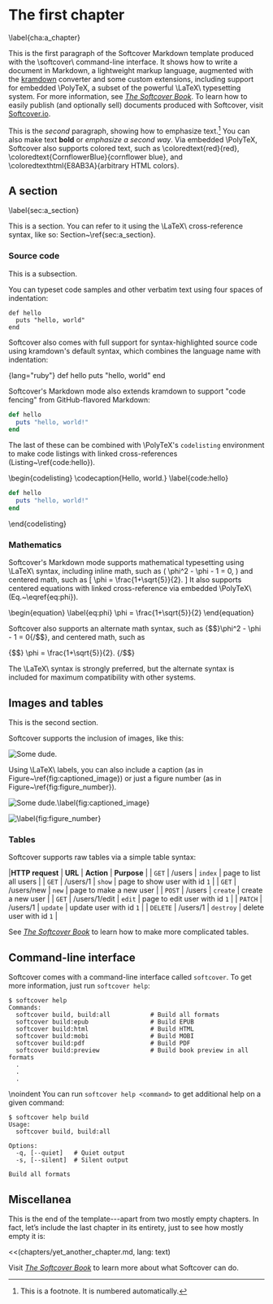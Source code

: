 # The first chapter
\label{cha:a_chapter}

This is the first paragraph of the Softcover Markdown template produced with the \softcover\ command-line interface. It shows how to write a document in Markdown, a lightweight markup language, augmented with the [kramdown](http://kramdown.gettalong.org/) converter and some custom extensions, including support for embedded \PolyTeX, a subset of the powerful \LaTeX\ typesetting system.  For more information, see [*The Softcover Book*](http://manual.softcover.io/book). To learn how to easily publish (and optionally sell) documents produced with Softcover, visit [Softcover.io](http://softcover.io/).

This is the *second* paragraph, showing how to emphasize text.[^sample-footnote] You can also make text **bold** or _emphasize a second way_. Via embedded \PolyTeX, Softcover also supports colored text, such as \coloredtext{red}{red}, \coloredtext{CornflowerBlue}{cornflower blue}, and \coloredtexthtml{E8AB3A}{arbitrary HTML colors}.

## A section
\label{sec:a_section}

This is a section. You can refer to it using the \LaTeX\ cross-reference syntax, like so: Section~\ref{sec:a_section}.

### Source code

This is a subsection.

You can typeset code samples and other verbatim text using four spaces of indentation:

    def hello
      puts "hello, world"
    end

Softcover also comes with full support for syntax-highlighted source code using kramdown's default syntax, which combines the language name with indentation:

{lang="ruby"}
    def hello
      puts "hello, world"
    end

Softcover's Markdown mode also extends kramdown to support "code fencing" from GitHub-flavored Markdown:

```ruby
def hello
  puts "hello, world!"
end
```

The last of these can be combined with \PolyTeX's `codelisting` environment to make code listings with linked cross-references (Listing~\ref{code:hello}).

\begin{codelisting}
\codecaption{Hello, world.}
\label{code:hello}
```ruby
def hello
  puts "hello, world!"
end
```
\end{codelisting}


### Mathematics

Softcover's Markdown mode supports mathematical typesetting using \LaTeX\ syntax, including inline math, such as \( \phi^2 - \phi - 1 = 0, \) and centered math, such as
\[ \phi = \frac{1+\sqrt{5}}{2}. \]
It also supports centered equations with linked cross-reference via embedded \PolyTeX\ (Eq.~\eqref{eq:phi}).

\begin{equation}
\label{eq:phi}
\phi = \frac{1+\sqrt{5}}{2}
\end{equation}

Softcover also supports an alternate math syntax, such as {$$}\phi^2 - \phi - 1 = 0{/$$}, and centered math, such as

{$$}
\phi = \frac{1+\sqrt{5}}{2}.
{/$$}

The \LaTeX\ syntax is strongly preferred, but the alternate syntax is included for maximum compatibility with other systems.

## Images and tables

This is the second section.

Softcover supports the inclusion of images, like this:

![Some dude.](images/2011_michael_hartl.png)

Using \LaTeX\ labels, you can also include a caption (as in Figure~\ref{fig:captioned_image}) or just a figure number (as in Figure~\ref{fig:figure_number}).

![Some dude.\label{fig:captioned_image}](images/2011_michael_hartl.png)

![\label{fig:figure_number}](images/2011_michael_hartl.png)

### Tables

Softcover supports raw tables via a simple table syntax:

|**HTTP request** | **URL** | **Action** | **Purpose** |
| `GET` | /users | `index` | page to list all users |
| `GET` | /users/1 | `show` | page to show user with id `1` |
| `GET` | /users/new | `new` | page to make a new user |
| `POST` | /users | `create` | create a new user |
| `GET` | /users/1/edit | `edit` | page to edit user with id `1` |
| `PATCH` | /users/1 | `update` | update user with id `1` |
| `DELETE` | /users/1 | `destroy` | delete user with id `1` |

See [*The Softcover Book*](http://manual.softcover.io/book/softcover_markdown#sec-embedded_tabular_and_tables) to learn how to make more complicated tables.

## Command-line interface

Softcover comes with a command-line interface called `softcover`. To get more information, just run `softcover help`:

```console
$ softcover help
Commands:
  softcover build, build:all           # Build all formats
  softcover build:epub                 # Build EPUB
  softcover build:html                 # Build HTML
  softcover build:mobi                 # Build MOBI
  softcover build:pdf                  # Build PDF
  softcover build:preview              # Build book preview in all formats
  .
  .
  .
```

\noindent You can run `softcover help <command>` to get additional help on a given command:

```console
$ softcover help build
Usage:
  softcover build, build:all

Options:
  -q, [--quiet]   # Quiet output
  -s, [--silent]  # Silent output

Build all formats
```

## Miscellanea

This is the end of the template---apart from two mostly empty chapters. In fact, let’s include the last chapter in its entirety, just to see how mostly empty it is:

<<(chapters/yet_another_chapter.md, lang: text)

Visit [*The Softcover Book*](http://manual.softcover.io) to learn more about what Softcover can do.


[^sample-footnote]: This is a footnote. It is numbered automatically.

[^pronunciation]: Pronunciations of "LaTeX" differ, but *lay*-tech is the one I prefer.
